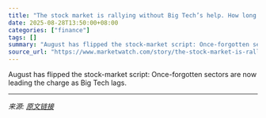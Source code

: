 ```yaml
---
title: "The stock market is rallying without Big Tech’s help. How long can it last?"
date: 2025-08-28T13:50:00+08:00
categories: ["finance"]
tags: []
summary: "August has flipped the stock-market script: Once-forgotten sectors are now leading the charge as Big Tech lags."
source_url: "https://www.marketwatch.com/story/the-stock-market-is-rallying-without-big-techs-help-how-long-can-it-last-01db563f?mod=mw_rss_topstories"
---
```


August has flipped the stock-market script: Once-forgotten sectors are now leading the charge as Big Tech lags.

---

*来源: [原文链接](https://www.marketwatch.com/story/the-stock-market-is-rallying-without-big-techs-help-how-long-can-it-last-01db563f?mod=mw_rss_topstories)*
